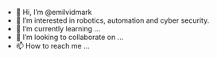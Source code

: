 - 👋 Hi, I’m @emilvidmark
- 👀 I’m interested in robotics, automation and cyber security.
- 🌱 I’m currently learning ...
- 💞️ I’m looking to collaborate on ...
- 📫 How to reach me ...

<!---
emilvidmark/emilvidmark is a ✨ special ✨ repository because its `README.md` (this file) appears on your GitHub profile.
You can click the Preview link to take a look at your changes.
--->
